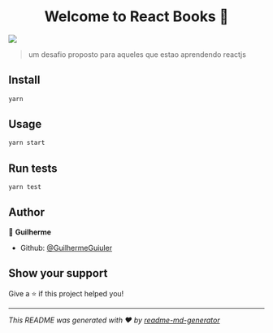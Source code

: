 <h1 align="center">Welcome to React Books 👋</h1>
<p>
  <img src="https://img.shields.io/badge/version-0.1.0-blue.svg?cacheSeconds=2592000" />
</p>

> um desafio proposto para aqueles que estao aprendendo reactjs

## Install

```sh
yarn
```

## Usage

```sh
yarn start
```

## Run tests

```sh
yarn test
```

## Author

👤 **Guilherme**

* Github: [@GuilhermeGuiuler](https://github.com/GuilhermeGuiuler)

## Show your support

Give a ⭐️ if this project helped you!

***
_This README was generated with ❤️ by [readme-md-generator](https://github.com/kefranabg/readme-md-generator)_